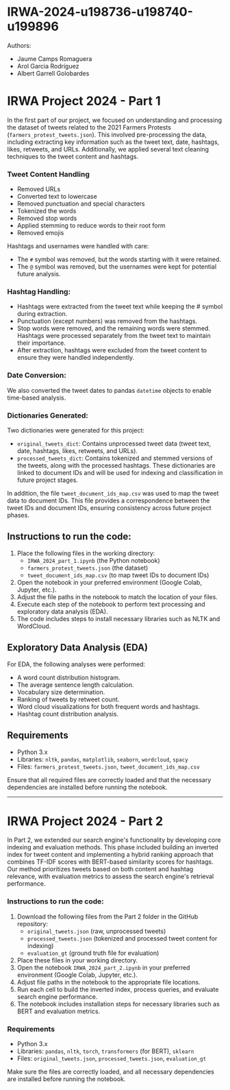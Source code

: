 # IRWA-2024-u198736-u198740-u199896

Authors:
- Jaume Camps Romaguera
- Arol Garcia Rodríguez
- Albert Garrell Golobardes

# IRWA Project 2024 - Part 1

In the first part of our project, we focused on understanding and processing the dataset of tweets related to the 2021 Farmers Protests (`farmers_protest_tweets.json`). This involved pre-processing the data, including extracting key information such as the tweet text, date, hashtags, likes, retweets, and URLs. Additionally, we applied several text cleaning techniques to the tweet content and hashtags.

### Tweet Content Handling
- Removed URLs
- Converted text to lowercase
- Removed punctuation and special characters
- Tokenized the words
- Removed stop words
- Applied stemming to reduce words to their root form
- Removed emojis

Hashtags and usernames were handled with care:
- The `#` symbol was removed, but the words starting with it were retained.
- The `@` symbol was removed, but the usernames were kept for potential future analysis.

### Hashtag Handling:
- Hashtags were extracted from the tweet text while keeping the # symbol during extraction.
- Punctuation (except numbers) was removed from the hashtags.
- Stop words were removed, and the remaining words were stemmed. Hashtags were processed separately from the tweet text to maintain their importance.
- After extraction, hashtags were excluded from the tweet content to ensure they were handled independently.

### Date Conversion:
We also converted the tweet dates to pandas `datetime` objects to enable time-based analysis.

### Dictionaries Generated:
Two dictionaries were generated for this project:
- `original_tweets_dict`: Contains unprocessed tweet data (tweet text, date, hashtags, likes, retweets, and URLs).
- `processed_tweets_dict`: Contains tokenized and stemmed versions of the tweets, along with the processed hashtags. These dictionaries are linked to document IDs and will be used for indexing and classification in future project stages.

In addition, the file `tweet_document_ids_map.csv` was used to map the tweet data to document IDs. This file provides a correspondence between the tweet IDs and document IDs, ensuring consistency across future project phases.

## Instructions to run the code:

1. Place the following files in the working directory:
   - `IRWA_2024_part_1.ipynb` (the Python notebook)
   - `farmers_protest_tweets.json` (the dataset)
   - `tweet_document_ids_map.csv` (to map tweet IDs to document IDs)
2. Open the notebook in your preferred environment (Google Colab, Jupyter, etc.).
3. Adjust the file paths in the notebook to match the location of your files.
4. Execute each step of the notebook to perform text processing and exploratory data analysis (EDA).
5. The code includes steps to install necessary libraries such as NLTK and WordCloud.

## Exploratory Data Analysis (EDA)

For EDA, the following analyses were performed:
- A word count distribution histogram.
- The average sentence length calculation.
- Vocabulary size determination.
- Ranking of tweets by retweet count.
- Word cloud visualizations for both frequent words and hashtags.
- Hashtag count distribution analysis.

## Requirements

- Python 3.x
- Libraries: `nltk`, `pandas`, `matplotlib`, `seaborn`, `wordcloud`, `spacy`
- Files: `farmers_protest_tweets.json`, `tweet_document_ids_map.csv`

Ensure that all required files are correctly loaded and that the necessary dependencies are installed before running the notebook.

---

# IRWA Project 2024 - Part 2

In Part 2, we extended our search engine's functionality by developing core indexing and evaluation methods. This phase included building an inverted index for tweet content and implementing a hybrid ranking approach that combines TF-IDF scores with BERT-based similarity scores for hashtags. Our method prioritizes tweets based on both content and hashtag relevance, with evaluation metrics to assess the search engine's retrieval performance.

### Instructions to run the code:

1. Download the following files from the Part 2 folder in the GitHub repository:
   - `original_tweets.json` (raw, unprocessed tweets)
   - `processed_tweets.json` (tokenized and processed tweet content for indexing)
   - `evaluation_gt` (ground truth file for evaluation)
2. Place these files in your working directory.
3. Open the notebook `IRWA_2024_part_2.ipynb` in your preferred environment (Google Colab, Jupyter, etc.).
4. Adjust file paths in the notebook to the appropriate file locations.
5. Run each cell to build the inverted index, process queries, and evaluate search engine performance.
6. The notebook includes installation steps for necessary libraries such as BERT and evaluation metrics.

### Requirements

- Python 3.x
- Libraries: `pandas`, `nltk`, `torch`, `transformers` (for BERT), `sklearn`
- Files: `original_tweets.json`, `processed_tweets.json`, `evaluation_gt`

Make sure the files are correctly loaded, and all necessary dependencies are installed before running the notebook.
